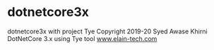 # dotnetcore3x
dotnetcore3x with project Tye
Copyright 2019-20 Syed Awase Khirni 
DotNetCore 3.x using Tye tool
www.elain-tech.com 
